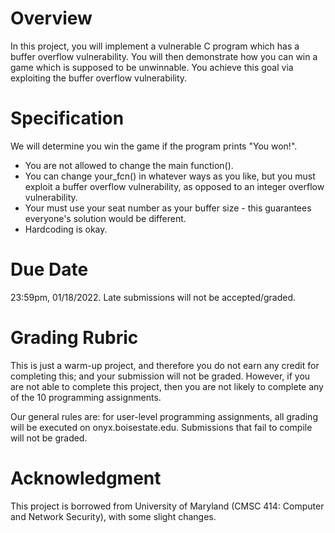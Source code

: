 # Overview

In this project, you will implement a vulnerable C program which has a buffer overflow vulnerability. You will then demonstrate how you can win a game which is supposed to be unwinnable. You achieve this goal via exploiting the buffer overflow vulnerability.

# Specification

We will determine you win the game if the program prints "You won!". 

- You are not allowed to change the main function(). 
- You can change your_fcn() in whatever ways as you like, but you must exploit a buffer overflow vulnerability, as opposed to an integer overflow vulnerability.
- Your must use your seat number as your buffer size - this guarantees everyone's solution would be different.
- Hardcoding is okay.

# Due Date

23:59pm, 01/18/2022. Late submissions will not be accepted/graded.

# Grading Rubric

This is just a warm-up project, and therefore you do not earn any credit for completing this; and your submission will not be graded. However, if you are not able to complete this project, then you are not likely to complete any of the 10 programming assignments.

Our general rules are: for user-level programming assignments, all grading will be executed on onyx.boisestate.edu. Submissions that fail to compile will not be graded.

# Acknowledgment

This project is borrowed from University of Maryland (CMSC 414: Computer and Network Security), with some slight changes.
